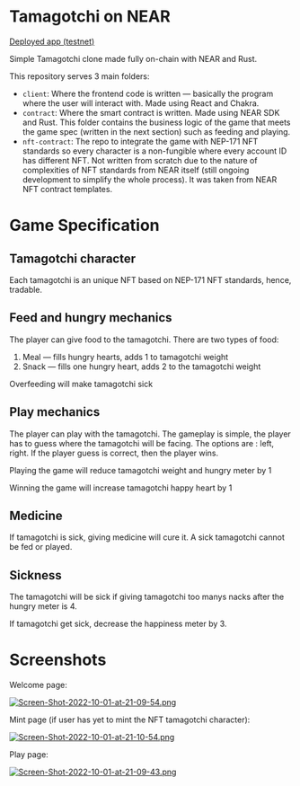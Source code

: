 # Tamagotchi on NEAR

[Deployed app (testnet)](tamagotchi-on-near.vercel.app)

Simple Tamagotchi clone made fully on-chain with NEAR and Rust.

This repository serves 3 main folders:
- `client`: Where the frontend code is written — basically the program where the user will interact with. Made using React and Chakra.
- `contract`: Where the smart contract is written. Made using NEAR SDK and Rust. This folder contains the business logic of the game that meets the game spec (written in the next section) such as feeding and playing.
- `nft-contract`: The repo to integrate the game with NEP-171 NFT standards so every character is a non-fungible where every account ID has different NFT. Not written from scratch due to the nature of complexities of NFT standards from NEAR itself (still ongoing development to simplify the whole process). It was taken from NEAR NFT contract templates.

# Game Specification

## Tamagotchi character
Each tamagotchi is an unique NFT based on NEP-171 NFT standards, hence, tradable.

## Feed and hungry mechanics
The player can give food to the tamagotchi. There are two types of food:
1. Meal — fills hungry hearts, adds 1 to tamagotchi weight
2. Snack — fills one hungry heart, adds 2 to the tamagotchi weight

Overfeeding will make tamagotchi sick

## Play mechanics
The player can play with the tamagotchi. The gameplay is simple, the player has to guess where the tamagotchi will be facing. The options are : left, right. If the player guess is correct, then the player wins.

Playing the game will reduce tamagotchi weight and hungry meter by 1

Winning the game will increase tamagotchi happy heart by 1

## Medicine
If tamagotchi is sick, giving medicine will cure it. A sick tamagotchi cannot be fed or played.

## Sickness
The tamagotchi will be sick if giving tamagotchi too manys nacks after the hungry meter is 4.

If tamagotchi get sick, decrease the happiness meter by 3.

# Screenshots

Welcome page:

[![Screen-Shot-2022-10-01-at-21-09-54.png](https://i.postimg.cc/pr8bX9YR/Screen-Shot-2022-10-01-at-21-09-54.png)](https://postimg.cc/cts5FLbb)

Mint page (if user has yet to mint the NFT tamagotchi character):

[![Screen-Shot-2022-10-01-at-21-10-54.png](https://i.postimg.cc/qMdWxvx6/Screen-Shot-2022-10-01-at-21-10-54.png)](https://postimg.cc/JtPT1mgR)

Play page:

[![Screen-Shot-2022-10-01-at-21-09-43.png](https://i.postimg.cc/2jnKyfNk/Screen-Shot-2022-10-01-at-21-09-43.png)](https://postimg.cc/0r2fXFNF)
